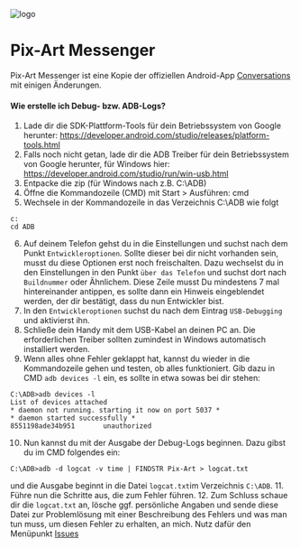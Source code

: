 ![logo](https://raw.githubusercontent.com/kriztan/Pix-Art-Messenger/c85bd74f468963563f5bcfc818a7f2cdc4cded07/art/icon.png)
# Pix-Art Messenger

Pix-Art Messenger ist eine Kopie der offiziellen Android-App [Conversations](https://github.com/siacs/Conversations) mit einigen Änderungen.

#### Wie erstelle ich Debug- bzw. ADB-Logs?
1. Lade dir die SDK-Plattform-Tools für dein Betriebssystem von Google herunter: https://developer.android.com/studio/releases/platform-tools.html
2. Falls noch nicht getan, lade dir die ADB Treiber für dein Betriebssystem von Google herunter, für Windows hier: https://developer.android.com/studio/run/win-usb.html
3. Entpacke die zip (für Windows nach z.B. C:\ADB\)
4. Öffne die Kommandozeile (CMD) mit Start > Ausführen: cmd
5. Wechsele in der Kommandozeile in das Verzeichnis C:\ADB wie folgt 

  ```
  c:
  cd ADB
  ```
  
6. Auf deinem Telefon gehst du in die Einstellungen und suchst nach dem Punkt `Entwickleroptionen`. Sollte dieser bei dir nicht vorhanden sein, musst du diese Optionen erst noch freischalten. Dazu wechselst du in den Einstellungen in den Punkt `über das Telefon` und suchst dort nach `Buildnummer` oder Ähnlichem. Diese Zeile musst Du mindestens 7 mal hintereinander antippen, es sollte dann ein Hinweis eingeblendet werden, der dir bestätigt, dass du nun Entwickler bist.
7. In den `Entwickleroptionen` suchst du nach dem Eintrag `USB-Debugging` und aktivierst ihn.
8. Schließe dein Handy mit dem USB-Kabel an deinen PC an. Die erforderlichen Treiber sollten zumindest in Windows automatisch installiert werden.
9. Wenn alles ohne Fehler geklappt hat, kannst du wieder in die Kommandozeile gehen und testen, ob alles funktioniert. Gib dazu in CMD `adb devices -l` ein, es sollte in etwa sowas bei dir stehen:

  ```
  C:\ADB>adb devices -l
  List of devices attached
  * daemon not running. starting it now on port 5037 *
  * daemon started successfully *
  8551198ade34b951       unauthorized
  ```
10. Nun kannst du mit der Ausgabe der Debug-Logs beginnen. Dazu gibst du im CMD folgendes ein:
  
  ```
  C:\ADB>adb -d logcat -v time | FINDSTR Pix-Art > logcat.txt
  ```
  
  und die Ausgabe beginnt in die Datei `logcat.txt`im Verzeichnis `C:\ADB`. 
11. Führe nun die Schritte aus, die zum Fehler führen.
12. Zum Schluss schaue dir die `logcat.txt` an, lösche ggf. persönliche Angaben und sende diese Datei zur Problemlösung mit einer Beschreibung des Fehlers und was man tun muss, um diesen Fehler zu erhalten, an mich. Nutz dafür den Menüpunkt [Issues](https://github.com/kriztan/Pix-Art-Messenger/issues)
